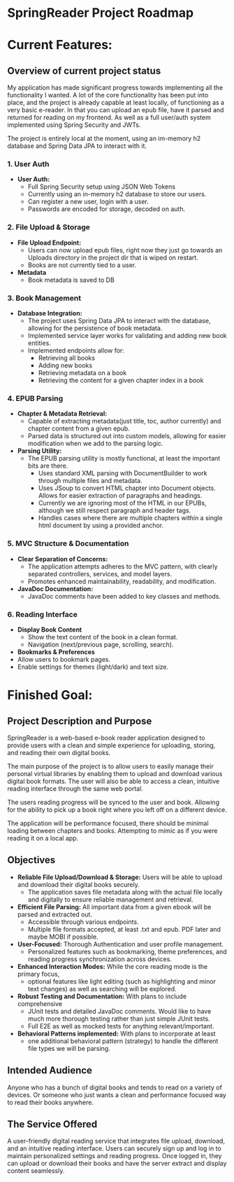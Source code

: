# SpringReader Project Roadmap


# Current Features:

## Overview of current project status

My application has made significant progress towards implementing all the functionality I wanted.
A lot of the core functionality has been put into place, and the project is already capable at least locally, of 
functioning as a very basic e-reader. In that you can upload an epub file, have it parsed and returned for reading on 
my frontend. As well as a full user/auth system implemented using Spring Security and JWTs. 

The project is entirely local at the moment, using an im-memory h2 database and Spring Data JPA to interact with it.


### 1. User Auth
- **User Auth:**
  - Full Spring Security setup using JSON Web Tokens
  - Currently using an in-memory h2 database to store our users.
  - Can register a new user, login with a user. 
  - Passwords are encoded for storage, decoded on auth.


### 2. File Upload & Storage
- **File Upload Endpoint:**  
  - Users can now upload epub files, right now they just go towards an Uploads directory in the project dir that is wiped on restart. 
  - Books are not currently tied to a user.
- **Metadata**
  - Book metadata is saved to DB

### 3. Book Management
- **Database Integration:**  
  - The project uses Spring Data JPA to interact with the database, allowing for the persistence of book metadata. 
  - Implemented service layer works for validating and adding new book entities.
  - Implemented endpoints allow for:
    - Retrieving all books
    - Adding new books
    - Retrieving metadata on a book
    - Retrieving the content for a given chapter index in a book

### 4. EPUB Parsing 
- **Chapter & Metadata Retrieval:**
  - Capable of extracting metadata(just title, toc, author currently) and chapter content from a given epub.
  - Parsed data is structured out into custom models, allowing for easier modification when we add to the parsing logic. 
- **Parsing Utility:**  
  - The EPUB parsing utility is mostly functional, at least the important bits are there.
    - Uses standard XML parsing with DocumentBuilder to work through multiple files and metadata.
    - Uses JSoup to convert HTML chapter into Document objects. Allows for easier extraction of paragraphs and headings.
    - Currently we are ignoring most of the HTML in our EPUBs, although we still respect paragraph and header tags. 
    - Handles cases where there are multiple chapters within a single html document by using a provided anchor. 


### 5. MVC Structure & Documentation
- **Clear Separation of Concerns:**  
  - The application attempts adheres to the MVC pattern, with clearly separated controllers, services, and model layers. 
  - Promotes enhanced maintainability, readability, and modification. 
- **JavaDoc Documentation:**  
  - JavaDoc comments have been added to key classes and methods.

### 6.  Reading Interface
- **Display Book Content**
  - Show the text content of the book in a clean format.
  -  Navigation (next/previous page, scrolling, search).
-  **Bookmarks & Preferences**
  - Allow users to bookmark pages.
  - Enable settings for themes (light/dark) and text size.


# Finished Goal:

## Project Description and Purpose

SpringReader is a web-based e-book reader application designed to provide users with a 
clean and simple experience for uploading, storing, and reading their own digital books. 

The main purpose of the project is to allow users to easily manage their personal 
virtual libraries by enabling them to upload and download various digital book formats. 
The user will also be able to access a clean, intuitive reading interface through the same web portal. 

The users reading progress will be synced to the user and book. Allowing for the ability to pick up a book right where you 
left off on a different device. 

The application will be performance focused, there should be minimal loading between chapters and books. Attempting to mimic
as if you were reading it on a local app.

## Objectives

- **Reliable File Upload/Download & Storage:** Users will be able to upload and download their digital books securely. 
  - The application saves file metadata along with the actual file locally and digitally to ensure reliable management and retrieval.
- **Efficient File Parsing:** All important data from a given ebook will be parsed and extracted out. 
  - Accessible through various endpoints.
  - Multiple file formats accepted, at least .txt and epub. PDF later and maybe MOBI if possible.
- **User-Focused:** Thorough Authentication and user profile management. 
  -  Personalized features such as bookmarking, theme preferences, and reading progress synchronization across devices.
- **Enhanced Interaction Modes:** While the core reading mode is the primary focus, 
  - optional features like light editing (such as highlighting and minor text changes) as well as searching will be explored.
- **Robust Testing and Documentation:** With plans to include comprehensive 
  - JUnit tests and detailed JavaDoc comments. Would like to have much more thorough testing rather than just simple JUnit tests.
  - Full E2E as well as mocked tests for anything relevant/important. 
- **Behavioral Patterns implemented:** With plans to incorporate at least
  - one additional behavioral pattern (strategy) to handle the different file types we will be parsing.

## Intended Audience

Anyone who has a bunch of digital books and tends to read on a variety of devices. Or someone who just wants
a clean and performance focused way to read their books anywhere. 

## The Service Offered

A user-friendly digital reading service that integrates file upload, download, 
and an intuitive reading interface. Users can securely sign up and log in 
to maintain personalized settings and reading progress. Once logged in, 
they can upload or download their books and have the server extract and display content seamlessly.